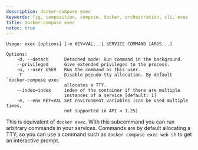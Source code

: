 ```yaml
---
description: docker-compose exec
keywords: fig, composition, compose, docker, orchestration, cli, exec
title: docker-compose exec
notoc: true
---
```


```
Usage: exec [options] [-e KEY=VAL...] SERVICE COMMAND [ARGS...]

Options:
    -d, --detach      Detached mode: Run command in the background.
    --privileged      Give extended privileges to the process.
    -u, --user USER   Run the command as this user.
    -T                Disable pseudo-tty allocation. By default `docker-compose exec`
                      allocates a TTY.
    --index=index     index of the container if there are multiple
                      instances of a service [default: 1]
    -e, --env KEY=VAL Set environment variables (can be used multiple times,
                      not supported in API < 1.25)
```

This is equivalent of `docker exec`. With this subcommand you can run arbitrary
commands in your services. Commands are by default allocating a TTY, so you can
use a command such as `docker-compose exec web sh` to get an interactive prompt.
